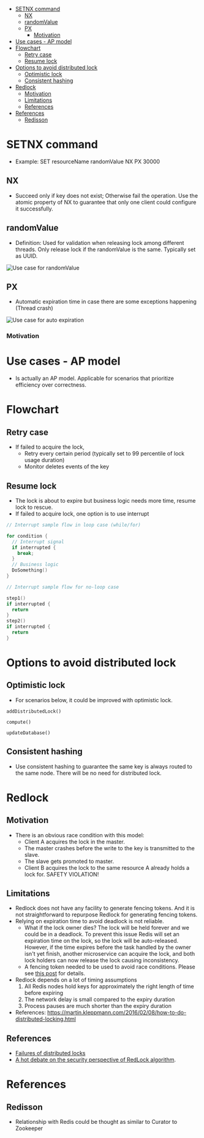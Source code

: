 - [SETNX command](#setnx-command)
  - [NX](#nx)
  - [randomValue](#randomvalue)
  - [PX](#px)
    - [Motivation](#motivation)
- [Use cases - AP model](#use-cases---ap-model)
- [Flowchart](#flowchart)
  - [Retry case](#retry-case)
  - [Resume lock](#resume-lock)
- [Options to avoid distributed lock](#options-to-avoid-distributed-lock)
  - [Optimistic lock](#optimistic-lock)
  - [Consistent hashing](#consistent-hashing)
- [Redlock](#redlock)
  - [Motivation](#motivation-1)
  - [Limitations](#limitations)
  - [References](#references)
- [References](#references-1)
  - [Redisson](#redisson)

# SETNX command
* Example: SET resourceName randomValue NX PX 30000

## NX
* Succeed only if key does not exist; Otherwise fail the operation. Use the atomic property of NX to guarantee that only one client could configure it successfully.

## randomValue
* Definition: Used for validation when releasing lock among different threads. Only release lock if the randomValue is the same. Typically set as UUID. 

![Use case for randomValue](.gitbook/assets/distributedlock_randomValue_purpose.png)

## PX
* Automatic expiration time in case there are some exceptions happening (Thread crash)

![Use case for auto expiration](.gitbook/assets/distributedlock_px.png)

### Motivation

# Use cases - AP model
* Is actually an AP model. Applicable for scenarios that prioritize efficiency over correctness.

# Flowchart
## Retry case
* If failed to acquire the lock, 
  * Retry every certain period (typically set to 99 percentile of lock usage duration)
  * Monitor deletes events of the key

## Resume lock
* The lock is about to expire but business logic needs more time, resume lock to rescue. 
* If failed to acquire lock, one option is to use interrupt 

```c
// Interrupt sample flow in loop case (while/for)

for condition {
  // Interrupt signal
  if interrupted {
    break;
  }
  // Business logic
  DoSomething()
}
```

```c
// Interrupt sample flow for no-loop case

step1()
if interrupted {
  return
}
step2()
if interrupted {
  return
}
```

# Options to avoid distributed lock
## Optimistic lock
* For scenarios below, it could be improved with optimistic lock.

```
addDistributedLock()

compute()

updateDatabase()
```

## Consistent hashing
* Use consistent hashing to guarantee the same key is always routed to the same node. There will be no need for distributed lock. 

# Redlock
## Motivation
* There is an obvious race condition with this model:
  * Client A acquires the lock in the master.
  * The master crashes before the write to the key is transmitted to the slave.
  * The slave gets promoted to master.
  * Client B acquires the lock to the same resource A already holds a lock for. SAFETY VIOLATION!

## Limitations
* Redlock does not have any facility to generate fencing tokens. And it is not straightforward to repurpose Redlock for generating fencing tokens. 
* Relying on expiration time to avoid deadlock is not reliable. 
  * What if the lock owner dies? The lock will be held forever and we could be in a deadlock. To prevent this issue Redis will set an expiration time on the lock, so the lock will be auto-released. However, if the time expires before the task handled by the owner isn't yet finish, another microservice can acquire the lock, and both lock holders can now release the lock causing inconsistency. 
  * A fencing token needed to be used to avoid race conditions. Please see [this post](https://medium.com/@davidecerbo/everything-i-know-about-distributed-locks-2bf54de2df71) for details. 
* Redlock depends on a lot of timing assumptions
  1. All Redis nodes hold keys for approximately the right length of time before expiring
  2. The network delay is small compared to the expiry duration
  3. Process pauses are much shorter than the expiry duration
* References: https://martin.kleppmann.com/2016/02/08/how-to-do-distributed-locking.html

## References
* [Failures of distributed locks](https://redislabs.com/ebook/part-2-core-concepts/chapter-6-application-components-in-redis/6-2-distributed-locking/6-2-2-simple-locks/)
* [A hot debate on the security perspective of RedLock algorithm](http://zhangtielei.com/posts/blog-redlock-reasoning.html).

# References
## Redisson

* Relationship with Redis could be thought as similar to Curator to Zookeeper

